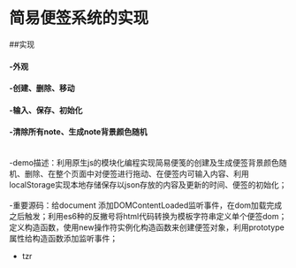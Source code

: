 简易便签系统的实现
================
##实现<br/>
#### -外观<br/>
#### -创建、删除、移动<br/>
#### -输入、保存、初始化<br/>
#### -清除所有note、生成note背景颜色随机<br/><br/>
-demo描述：利用原生js的模块化编程实现简易便笺的创建及生成便签背景颜色随机、删除、在整个页面中对便签进行拖动、在便签内可输入内容、利用localStorage实现本地存储保存以json存放的内容及更新的时间、便签的初始化；<br/><br/>
-重要源码：给document 添加DOMContentLoaded监听事件，在dom加载完成之后触发；利用es6种的反撇号将html代码转换为模板字符串定义单个便签dom；定义构造函数，使用new操作符实例化构造函数来创建便签对象，利用prototype属性给构造函数添加监听事件；<br/>

- tzr
